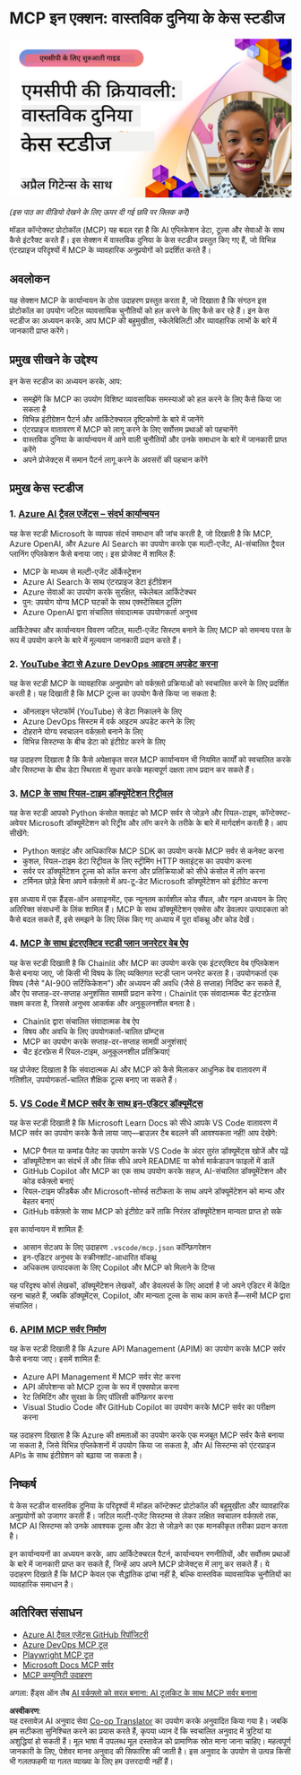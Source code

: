 <!--
CO_OP_TRANSLATOR_METADATA:
{
  "original_hash": "61a160248efabe92b09d7b08293d17db",
  "translation_date": "2025-07-29T01:48:51+00:00",
  "source_file": "09-CaseStudy/README.md",
  "language_code": "hi"
}
-->
# MCP इन एक्शन: वास्तविक दुनिया के केस स्टडीज

[![MCP इन एक्शन: वास्तविक दुनिया के केस स्टडीज](../../../translated_images/10.3262cc80b4de5071fde8ba74c5c5d6738a0a9f398dcc0423f0210f632e2238b8.hi.png)](https://youtu.be/IxshWb2Az5w)

_(इस पाठ का वीडियो देखने के लिए ऊपर दी गई छवि पर क्लिक करें)_

मॉडल कॉन्टेक्स्ट प्रोटोकॉल (MCP) यह बदल रहा है कि AI एप्लिकेशन डेटा, टूल्स और सेवाओं के साथ कैसे इंटरैक्ट करते हैं। इस सेक्शन में वास्तविक दुनिया के केस स्टडीज प्रस्तुत किए गए हैं, जो विभिन्न एंटरप्राइज परिदृश्यों में MCP के व्यावहारिक अनुप्रयोगों को प्रदर्शित करते हैं।

## अवलोकन

यह सेक्शन MCP के कार्यान्वयन के ठोस उदाहरण प्रस्तुत करता है, जो दिखाता है कि संगठन इस प्रोटोकॉल का उपयोग जटिल व्यावसायिक चुनौतियों को हल करने के लिए कैसे कर रहे हैं। इन केस स्टडीज का अध्ययन करके, आप MCP की बहुमुखीता, स्केलेबिलिटी और व्यावहारिक लाभों के बारे में जानकारी प्राप्त करेंगे।

## प्रमुख सीखने के उद्देश्य

इन केस स्टडीज का अध्ययन करके, आप:

- समझेंगे कि MCP का उपयोग विशिष्ट व्यावसायिक समस्याओं को हल करने के लिए कैसे किया जा सकता है
- विभिन्न इंटीग्रेशन पैटर्न और आर्किटेक्चरल दृष्टिकोणों के बारे में जानेंगे
- एंटरप्राइज वातावरण में MCP को लागू करने के लिए सर्वोत्तम प्रथाओं को पहचानेंगे
- वास्तविक दुनिया के कार्यान्वयन में आने वाली चुनौतियों और उनके समाधान के बारे में जानकारी प्राप्त करेंगे
- अपने प्रोजेक्ट्स में समान पैटर्न लागू करने के अवसरों की पहचान करेंगे

## प्रमुख केस स्टडीज

### 1. [Azure AI ट्रैवल एजेंट्स – संदर्भ कार्यान्वयन](./travelagentsample.md)

यह केस स्टडी Microsoft के व्यापक संदर्भ समाधान की जांच करती है, जो दिखाती है कि MCP, Azure OpenAI, और Azure AI Search का उपयोग करके एक मल्टी-एजेंट, AI-संचालित ट्रैवल प्लानिंग एप्लिकेशन कैसे बनाया जाए। इस प्रोजेक्ट में शामिल हैं:

- MCP के माध्यम से मल्टी-एजेंट ऑर्केस्ट्रेशन
- Azure AI Search के साथ एंटरप्राइज डेटा इंटीग्रेशन
- Azure सेवाओं का उपयोग करके सुरक्षित, स्केलेबल आर्किटेक्चर
- पुन: उपयोग योग्य MCP घटकों के साथ एक्स्टेंसिबल टूलिंग
- Azure OpenAI द्वारा संचालित संवादात्मक उपयोगकर्ता अनुभव

आर्किटेक्चर और कार्यान्वयन विवरण जटिल, मल्टी-एजेंट सिस्टम बनाने के लिए MCP को समन्वय परत के रूप में उपयोग करने के बारे में मूल्यवान जानकारी प्रदान करते हैं।

### 2. [YouTube डेटा से Azure DevOps आइटम अपडेट करना](./UpdateADOItemsFromYT.md)

यह केस स्टडी MCP के व्यावहारिक अनुप्रयोग को वर्कफ़्लो प्रक्रियाओं को स्वचालित करने के लिए प्रदर्शित करती है। यह दिखाती है कि MCP टूल्स का उपयोग कैसे किया जा सकता है:

- ऑनलाइन प्लेटफॉर्म (YouTube) से डेटा निकालने के लिए
- Azure DevOps सिस्टम में वर्क आइटम अपडेट करने के लिए
- दोहराने योग्य स्वचालन वर्कफ़्लो बनाने के लिए
- विभिन्न सिस्टम्स के बीच डेटा को इंटीग्रेट करने के लिए

यह उदाहरण दिखाता है कि कैसे अपेक्षाकृत सरल MCP कार्यान्वयन भी नियमित कार्यों को स्वचालित करके और सिस्टम्स के बीच डेटा स्थिरता में सुधार करके महत्वपूर्ण दक्षता लाभ प्रदान कर सकते हैं।

### 3. [MCP के साथ रियल-टाइम डॉक्यूमेंटेशन रिट्रीवल](./docs-mcp/README.md)

यह केस स्टडी आपको Python कंसोल क्लाइंट को MCP सर्वर से जोड़ने और रियल-टाइम, कॉन्टेक्स्ट-अवेयर Microsoft डॉक्यूमेंटेशन को रिट्रीव और लॉग करने के तरीके के बारे में मार्गदर्शन करती है। आप सीखेंगे:

- Python क्लाइंट और आधिकारिक MCP SDK का उपयोग करके MCP सर्वर से कनेक्ट करना
- कुशल, रियल-टाइम डेटा रिट्रीवल के लिए स्ट्रीमिंग HTTP क्लाइंट्स का उपयोग करना
- सर्वर पर डॉक्यूमेंटेशन टूल्स को कॉल करना और प्रतिक्रियाओं को सीधे कंसोल में लॉग करना
- टर्मिनल छोड़े बिना अपने वर्कफ़्लो में अप-टू-डेट Microsoft डॉक्यूमेंटेशन को इंटीग्रेट करना

इस अध्याय में एक हैंड्स-ऑन असाइनमेंट, एक न्यूनतम कार्यशील कोड सैंपल, और गहन अध्ययन के लिए अतिरिक्त संसाधनों के लिंक शामिल हैं। MCP के साथ डॉक्यूमेंटेशन एक्सेस और डेवलपर उत्पादकता को कैसे बदल सकते हैं, इसे समझने के लिए लिंक किए गए अध्याय में पूरा वॉकथ्रू और कोड देखें।

### 4. [MCP के साथ इंटरएक्टिव स्टडी प्लान जनरेटर वेब ऐप](./docs-mcp/README.md)

यह केस स्टडी दिखाती है कि Chainlit और MCP का उपयोग करके एक इंटरएक्टिव वेब एप्लिकेशन कैसे बनाया जाए, जो किसी भी विषय के लिए व्यक्तिगत स्टडी प्लान जनरेट करता है। उपयोगकर्ता एक विषय (जैसे "AI-900 सर्टिफिकेशन") और अध्ययन की अवधि (जैसे 8 सप्ताह) निर्दिष्ट कर सकते हैं, और ऐप सप्ताह-दर-सप्ताह अनुशंसित सामग्री प्रदान करेगा। Chainlit एक संवादात्मक चैट इंटरफ़ेस सक्षम करता है, जिससे अनुभव आकर्षक और अनुकूलनशील बनता है।

- Chainlit द्वारा संचालित संवादात्मक वेब ऐप
- विषय और अवधि के लिए उपयोगकर्ता-चालित प्रॉम्प्ट्स
- MCP का उपयोग करके सप्ताह-दर-सप्ताह सामग्री अनुशंसाएं
- चैट इंटरफ़ेस में रियल-टाइम, अनुकूलनशील प्रतिक्रियाएं

यह प्रोजेक्ट दिखाता है कि संवादात्मक AI और MCP को कैसे मिलाकर आधुनिक वेब वातावरण में गतिशील, उपयोगकर्ता-चालित शैक्षिक टूल्स बनाए जा सकते हैं।

### 5. [VS Code में MCP सर्वर के साथ इन-एडिटर डॉक्यूमेंट्स](./docs-mcp/README.md)

यह केस स्टडी दिखाती है कि Microsoft Learn Docs को सीधे आपके VS Code वातावरण में MCP सर्वर का उपयोग करके कैसे लाया जाए—ब्राउज़र टैब बदलने की आवश्यकता नहीं! आप देखेंगे:

- MCP पैनल या कमांड पैलेट का उपयोग करके VS Code के अंदर तुरंत डॉक्यूमेंट्स खोजें और पढ़ें
- डॉक्यूमेंटेशन का संदर्भ लें और लिंक सीधे अपने README या कोर्स मार्कडाउन फाइलों में डालें
- GitHub Copilot और MCP का एक साथ उपयोग करके सहज, AI-संचालित डॉक्यूमेंटेशन और कोड वर्कफ़्लो बनाएं
- रियल-टाइम फीडबैक और Microsoft-सोर्स्ड सटीकता के साथ अपने डॉक्यूमेंटेशन को मान्य और बेहतर बनाएं
- GitHub वर्कफ़्लो के साथ MCP को इंटीग्रेट करें ताकि निरंतर डॉक्यूमेंटेशन मान्यता प्राप्त हो सके

इस कार्यान्वयन में शामिल हैं:

- आसान सेटअप के लिए उदाहरण `.vscode/mcp.json` कॉन्फ़िगरेशन
- इन-एडिटर अनुभव के स्क्रीनशॉट-आधारित वॉकथ्रू
- अधिकतम उत्पादकता के लिए Copilot और MCP को मिलाने के टिप्स

यह परिदृश्य कोर्स लेखकों, डॉक्यूमेंटेशन लेखकों, और डेवलपर्स के लिए आदर्श है जो अपने एडिटर में केंद्रित रहना चाहते हैं, जबकि डॉक्यूमेंट्स, Copilot, और मान्यता टूल्स के साथ काम करते हैं—सभी MCP द्वारा संचालित।

### 6. [APIM MCP सर्वर निर्माण](./apimsample.md)

यह केस स्टडी दिखाती है कि Azure API Management (APIM) का उपयोग करके MCP सर्वर कैसे बनाया जाए। इसमें शामिल हैं:

- Azure API Management में MCP सर्वर सेट करना
- API ऑपरेशन्स को MCP टूल्स के रूप में एक्सपोज़ करना
- रेट लिमिटिंग और सुरक्षा के लिए पॉलिसी कॉन्फ़िगर करना
- Visual Studio Code और GitHub Copilot का उपयोग करके MCP सर्वर का परीक्षण करना

यह उदाहरण दिखाता है कि Azure की क्षमताओं का उपयोग करके एक मजबूत MCP सर्वर कैसे बनाया जा सकता है, जिसे विभिन्न एप्लिकेशनों में उपयोग किया जा सकता है, और AI सिस्टम्स को एंटरप्राइज APIs के साथ इंटीग्रेशन को बढ़ाया जा सकता है।

## निष्कर्ष

ये केस स्टडीज वास्तविक दुनिया के परिदृश्यों में मॉडल कॉन्टेक्स्ट प्रोटोकॉल की बहुमुखीता और व्यावहारिक अनुप्रयोगों को उजागर करती हैं। जटिल मल्टी-एजेंट सिस्टम्स से लेकर लक्षित स्वचालन वर्कफ़्लो तक, MCP AI सिस्टम्स को उनके आवश्यक टूल्स और डेटा से जोड़ने का एक मानकीकृत तरीका प्रदान करता है।

इन कार्यान्वयनों का अध्ययन करके, आप आर्किटेक्चरल पैटर्न, कार्यान्वयन रणनीतियों, और सर्वोत्तम प्रथाओं के बारे में जानकारी प्राप्त कर सकते हैं, जिन्हें आप अपने MCP प्रोजेक्ट्स में लागू कर सकते हैं। ये उदाहरण दिखाते हैं कि MCP केवल एक सैद्धांतिक ढांचा नहीं है, बल्कि वास्तविक व्यावसायिक चुनौतियों का व्यावहारिक समाधान है।

## अतिरिक्त संसाधन

- [Azure AI ट्रैवल एजेंट्स GitHub रिपॉजिटरी](https://github.com/Azure-Samples/azure-ai-travel-agents)
- [Azure DevOps MCP टूल](https://github.com/microsoft/azure-devops-mcp)
- [Playwright MCP टूल](https://github.com/microsoft/playwright-mcp)
- [Microsoft Docs MCP सर्वर](https://github.com/MicrosoftDocs/mcp)
- [MCP कम्युनिटी उदाहरण](https://github.com/microsoft/mcp)

अगला: हैंड्स ऑन लैब [AI वर्कफ़्लो को सरल बनाना: AI टूलकिट के साथ MCP सर्वर बनाना](../10-StreamliningAIWorkflowsBuildingAnMCPServerWithAIToolkit/README.md)

**अस्वीकरण**:  
यह दस्तावेज़ AI अनुवाद सेवा [Co-op Translator](https://github.com/Azure/co-op-translator) का उपयोग करके अनुवादित किया गया है। जबकि हम सटीकता सुनिश्चित करने का प्रयास करते हैं, कृपया ध्यान दें कि स्वचालित अनुवाद में त्रुटियां या अशुद्धियां हो सकती हैं। मूल भाषा में उपलब्ध मूल दस्तावेज़ को प्रामाणिक स्रोत माना जाना चाहिए। महत्वपूर्ण जानकारी के लिए, पेशेवर मानव अनुवाद की सिफारिश की जाती है। इस अनुवाद के उपयोग से उत्पन्न किसी भी गलतफहमी या गलत व्याख्या के लिए हम उत्तरदायी नहीं हैं।